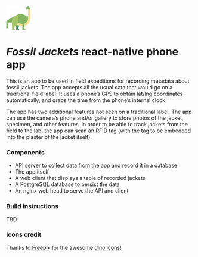 ![brachiosaurus](client/public/images/brachiosaurus-64.png?raw=true)

# _Fossil Jackets_ react-native phone app

This is an app to be used in field expeditions for recording metadata about
fossil jackets.  The app accepts all the usual data that would go on a
traditional field label.  It uses a phone’s GPS to obtain lat/lng coordinates
automatically, and grabs the time from the phone’s internal clock.

The app has two additional features not seen on a traditional label.  The app
can use the camera’s phone and/or gallery to store photos of the jacket,
specimen, and other features.  In order to be able to track jackets from the
field to the lab, the app can scan an RFID tag (with the tag to be embedded into
the plaster of the jacket itself).

### Components

* API server to collect data from the app and record it in a database
* The app itself
* A web client that displays a table of recorded jackets
* A PostgreSQL database to persist the data
* An nginx web head to serve the API and client

### Build instructions

TBD

### Icons credit

Thanks to [Freepik](https://www.freepik.com/) for the awesome
[dino icons](https://www.flaticon.com/packs/dinosaur-collection)!
